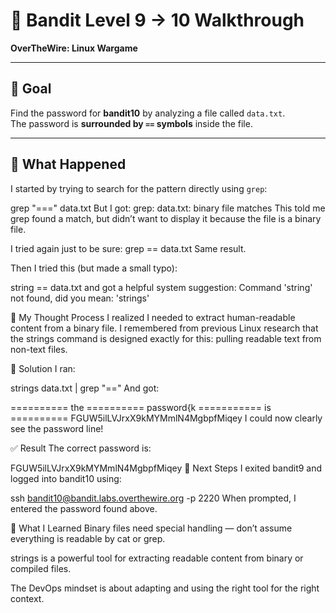 # 🔐 **Bandit Level 9 → 10 Walkthrough**  
**OverTheWire: Linux Wargame**

---

## 🎯 **Goal**  
Find the password for **bandit10** by analyzing a file called `data.txt`.  
The password is **surrounded by `==` symbols** inside the file.

---

## 🧪 **What Happened**

I started by trying to search for the pattern directly using `grep`:

grep "===" data.txt
But I got:
grep: data.txt: binary file matches
This told me grep found a match, but didn’t want to display it because the file is a binary file.

I tried again just to be sure:
grep == data.txt
Same result.

Then I tried this (but made a small typo):

string == data.txt
and got a helpful system suggestion:
Command 'string' not found, did you mean: 'strings'

🤔 My Thought Process
I realized I needed to extract human-readable content from a binary file. I remembered from previous Linux research that the strings command is designed exactly for this: pulling readable text from non-text files.

🔎 Solution
I ran:

strings data.txt | grep "=="
And got:

========== the
========== password{k
=========== is
========== FGUW5ilLVJrxX9kMYMmlN4MgbpfMiqey
I could now clearly see the password line!

✅ Result
The correct password is:

FGUW5ilLVJrxX9kMYMmlN4MgbpfMiqey
🚀 Next Steps
I exited bandit9 and logged into bandit10 using:

ssh bandit10@bandit.labs.overthewire.org -p 2220
When prompted, I entered the password found above.

📘 What I Learned
Binary files need special handling — don’t assume everything is readable by cat or grep.

strings is a powerful tool for extracting readable content from binary or compiled files.

The DevOps mindset is about adapting and using the right tool for the right context.

